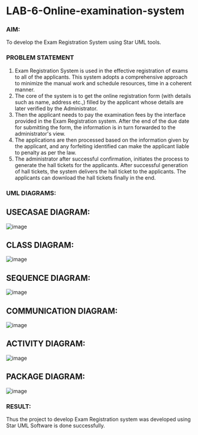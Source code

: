 # LAB-6-Online-examination-system
### AIM:
To develop the Exam Registration System using Star UML tools.
### PROBLEM STATEMENT
1. Exam Registration System is used in the effective registration of exams to all of the
applicants. This system adopts a comprehensive approach to minimize the manual work and
schedule resources, time in a coherent manner.
2. The core of the system is to get the online registration form (with details such as name,
address etc.,) filled by the applicant whose details are later verified by the Administrator.
3. Then the applicant needs to pay the examination fees by the interface provided in the
Exam Registration system. After the end of the due date for submitting the form, the
information is in turn forwarded to the administrator's view.
4. The applications are then processed based on the information given by the applicant,
and any forfeiting identified can make the applicant liable to penalty as per the law.
5. The administrator after successful confirmation, initiates the process to generate the
hall tickets for the applicants. After successful generation of hall tickets, the system delivers
the hall ticket to the applicants. The applicants can download the hall tickets finally in the end.
### UML DIAGRAMS:
## USECASAE DIAGRAM:
![image](https://github.com/Mythilidharman/LAB-6-Online-examination-system/assets/119104110/587f5939-f091-40ca-814d-645c2ea1439b)
## CLASS DIAGRAM:
![image](https://github.com/Mythilidharman/LAB-6-Online-examination-system/assets/119104110/8107abe5-805c-4315-869b-dd1fc49f7b9d)
## SEQUENCE DIAGRAM:
![image](https://github.com/Mythilidharman/LAB-6-Online-examination-system/assets/119104110/95c72a4d-4f6a-469b-bbe7-4db64d2d1a48)
## COMMUNICATION DIAGRAM:
![image](https://github.com/Mythilidharman/LAB-6-Online-examination-system/assets/119104110/a3ce56b7-a442-4a7f-93d3-57ec3fa9d309)
## ACTIVITY DIAGRAM:
![image](https://github.com/Mythilidharman/LAB-6-Online-examination-system/assets/119104110/607c027b-4df0-41a1-932b-40034efa766c)
## PACKAGE DIAGRAM:
![image](https://github.com/Mythilidharman/LAB-6-Online-examination-system/assets/119104110/4edbcf82-b789-441c-94ed-60e973614dde)

### RESULT:
Thus the project to develop Exam Registration system was developed using Star UML
Software is done successfully.
